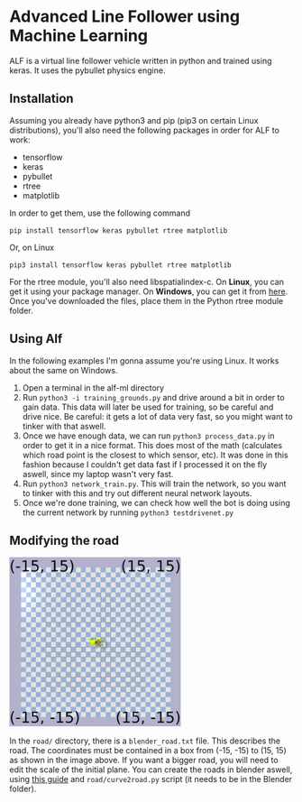 Advanced Line Follower using Machine Learning
=====================

ALF is a virtual line follower vehicle written in python and trained using keras. It uses the pybullet physics engine.

Installation
---------------------
Assuming you already have python3 and pip (pip3 on certain Linux distributions), you'll also need the following packages in order for ALF to work:
+ tensorflow
+ keras
+ pybullet
+ rtree
+ matplotlib

In order to get them, use the following command
```
pip install tensorflow keras pybullet rtree matplotlib
```
Or, on Linux
```
pip3 install tensorflow keras pybullet rtree matplotlib
```

For the rtree module, you'll also need libspatialindex-c. On __Linux__, you can get it using your package manager. On __Windows__, you can get it from [here](https://libspatialindex.github.io/). Once you've downloaded the files, place them in the Python rtree module folder.

Using Alf
---------------------
In the following examples I'm gonna assume you're using Linux. It works about the same on Windows. 
1. Open a terminal in the alf-ml directory
2. Run `python3 -i training_grounds.py` and drive around a bit in order to gain data. This data will later be used for training, so be careful and drive nice. Be careful: it gets a lot of data very fast, so you might want to tinker with that aswell.
3. Once we have enough data, we can run `python3 process_data.py` in order to get it in a nice format. This does most of the math (calculates which road point is the closest to which sensor, etc). It was done in this fashion because I couldn't get data fast if I processed it on the fly aswell, since my laptop wasn't very fast.
4. Run `python3 network_train.py`. This will train the network, so you want to tinker with this and try out different neural network layouts.
5. Once we're done training, we can check how well the bot is doing using the current network by running `python3 testdrivenet.py`

Modifying the road
---------------------

<img src="/img/road_corners.png" height="300">

In the `road/` directory, there is a `blender_road.txt` file. This describes the road. The coordinates must be contained in a box from (-15, -15) to (15, 15) as shown in the image above. If you want a bigger road, you will need to edit the scale of the initial plane. You can create the roads in blender aswell, using [this guide](https://blender.stackexchange.com/questions/510/how-can-i-duplicate-a-mesh-along-a-curve) and `road/curve2road.py` script (it needs to be in the Blender folder).
